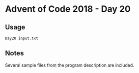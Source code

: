 # Advent of Code 2018 - Day 20

## Usage
```
Day20 input.txt
```

## Notes
Several sample files from the program description are included.